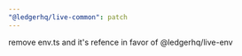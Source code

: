 ```yaml
---
"@ledgerhq/live-common": patch
---
```


remove env.ts and it's refence in favor of @ledgerhq/live-env
